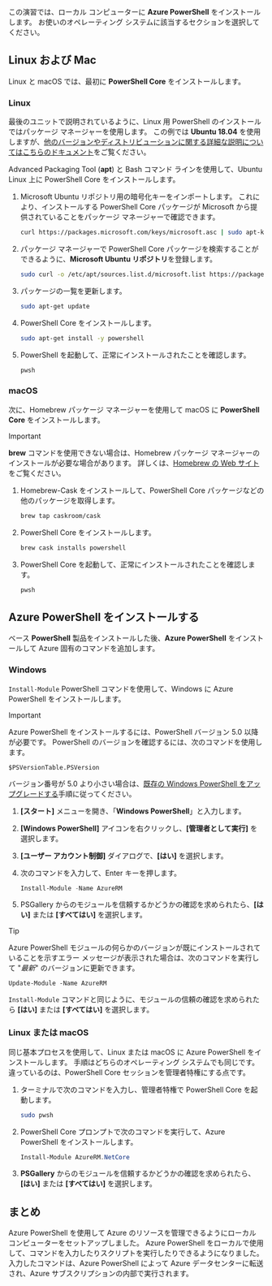 この演習では、ローカル コンピューターに **Azure PowerShell** をインストールします。 お使いのオペレーティング システムに該当するセクションを選択してください。

## <a name="linux-and-mac"></a>Linux および Mac
Linux と macOS では、最初に **PowerShell Core** をインストールします。

### <a name="linux"></a>Linux
最後のユニットで説明されているように、Linux 用 PowerShell のインストールではパッケージ マネージャーを使用します。 この例では **Ubuntu 18.04** を使用しますが、[他のバージョンやディストリビューションに関する詳細な説明についてはこちらのドキュメント](https://docs.microsoft.com/powershell/scripting/setup/installing-powershell-core-on-linux)をご覧ください。

Advanced Packaging Tool (**apt**) と Bash コマンド ラインを使用して、Ubuntu Linux 上に PowerShell Core をインストールします。 

1. Microsoft Ubuntu リポジトリ用の暗号化キーをインポートします。 これにより、インストールする PowerShell Core パッケージが Microsoft から提供されていることをパッケージ マネージャーで確認できます。

    ```bash
    curl https://packages.microsoft.com/keys/microsoft.asc | sudo apt-key add -
    ```

1. パッケージ マネージャーで PowerShell Core パッケージを検索することができるように、**Microsoft Ubuntu リポジトリ**を登録します。

    ```bash
    sudo curl -o /etc/apt/sources.list.d/microsoft.list https://packages.microsoft.com/config/ubuntu/18.04/prod.list
    ```

1. パッケージの一覧を更新します。

    ```bash
    sudo apt-get update
    ```

1. PowerShell Core をインストールします。

    ```bash
    sudo apt-get install -y powershell
    ```

1. PowerShell を起動して、正常にインストールされたことを確認します。

    ```bash
    pwsh
    ```

### <a name="macos"></a>macOS
次に、Homebrew パッケージ マネージャーを使用して macOS に **PowerShell Core** をインストールします。

> [!IMPORTANT]
> **brew** コマンドを使用できない場合は、Homebrew パッケージ マネージャーのインストールが必要な場合があります。 詳しくは、[Homebrew の Web サイト](https://brew.sh/)をご覧ください。

1. Homebrew-Cask をインストールして、PowerShell Core パッケージなどの他のパッケージを取得します。

    ```bash
    brew tap caskroom/cask
    ```

1. PowerShell Core をインストールします。

    ```bash
    brew cask installs powershell
    ```

1. PowerShell Core を起動して、正常にインストールされたことを確認します。

    ```bash
    pwsh
    ```

## <a name="install-azure-powershell"></a>Azure PowerShell をインストールする
ベース **PowerShell** 製品をインストールした後、**Azure PowerShell** をインストールして Azure 固有のコマンドを追加します。

### <a name="windows"></a>Windows
`Install-Module` PowerShell コマンドを使用して、Windows に Azure PowerShell をインストールします。

> [!IMPORTANT]
> Azure PowerShell をインストールするには、PowerShell バージョン 5.0 以降が必要です。 PowerShell のバージョンを確認するには、次のコマンドを使用します。 
>
> `$PSVersionTable.PSVersion` 
>
>バージョン番号が 5.0 より小さい場合は、[既存の Windows PowerShell をアップグレードする](https://docs.microsoft.com/powershell/scripting/setup/installing-windows-powershell?view=powershell-6#upgrading-existing-windows-powershell)手順に従ってください。

1. **[スタート]** メニューを開き、「**Windows PowerShell**」と入力します。

1. **[Windows PowerShell]** アイコンを右クリックし、**[管理者として実行]** を選択します。

1. **[ユーザー アカウント制御]** ダイアログで、**[はい]** を選択します。

1. 次のコマンドを入力して、Enter キーを押します。

    ```powershell
    Install-Module -Name AzureRM
    ```

1. PSGallery からのモジュールを信頼するかどうかの確認を求められたら、**[はい]** または **[すべてはい]** を選択します。

> [!TIP]
> Azure PowerShell モジュールの何らかのバージョンが既にインストールされていることを示すエラー メッセージが表示された場合は、次のコマンドを実行して "_最新_" のバージョンに更新できます。
> 
> `Update-Module -Name AzureRM`
> 
> `Install-Module` コマンドと同じように、モジュールの信頼の確認を求められたら **[はい]** または **[すべてはい]** を選択します。

### <a name="linux-or-macos"></a>Linux または macOS
同じ基本プロセスを使用して、Linux または macOS に Azure PowerShell をインストールします。 手順はどちらのオペレーティング システムでも同じです。 違っているのは、PowerShell Core セッションを管理者特権にする点です。

1. ターミナルで次のコマンドを入力し、管理者特権で PowerShell Core を起動します。

    ```bash
    sudo pwsh
    ```

1. PowerShell Core プロンプトで次のコマンドを実行して、Azure PowerShell をインストールします。

    ```powershell
    Install-Module AzureRM.NetCore
    ```

1. **PSGallery** からのモジュールを信頼するかどうかの確認を求められたら、**[はい]** または **[すべてはい]** を選択します。

## <a name="summary"></a>まとめ
Azure PowerShell を使用して Azure のリソースを管理できるようにローカル コンピューターをセットアップしました。 Azure PowerShell をローカルで使用して、コマンドを入力したりスクリプトを実行したりできるようになりました。 入力したコマンドは、Azure PowerShell によって Azure データセンターに転送され、Azure サブスクリプションの内部で実行されます。